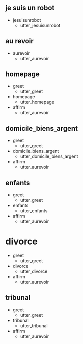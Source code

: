 ## je suis un robot
* jesuisunrobot
  - utter_jesuisunrobot

## au revoir
* aurevoir
  - utter_aurevoir

## homepage
* greet
  - utter_greet
* homepage
  - utter_homepage
* affirm
  - utter_aurevoir

## domicile_biens_argent
* greet
  - utter_greet
* domicile_biens_argent
  - utter_domicile_biens_argent
* affirm
  - utter_aurevoir

## enfants
* greet
  - utter_greet
* enfants
  - utter_enfants
* affirm
  - utter_aurevoir

# divorce
* greet
  - utter_greet
* divorce
  - utter_divorce
* affirm
  - utter_aurevoir

## tribunal
* greet
  - utter_greet
* tribunal
  - utter_tribunal
* affirm
  - utter_aurevoir

